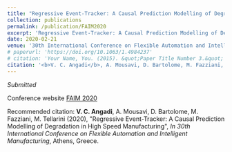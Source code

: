 ```yaml
---
title: "Regressive Event-Tracker: A Causal Prediction Modelling of Degradation in High Speed Manufacturing"
collection: publications
permalink: /publication/FAIM2020
excerpt: 'Regressive Event-Tracker: A Causal Prediction Modelling of Degradation in High Speed Manufacturing.'
date: 2020-02-21
venue: '30th International Conference on Flexible Automation and Intelligent Manufacturing, Athens, Greece'
# paperurl: 'https://doi.org/10.1063/1.4984237'
# citation: 'Your Name, You. (2015). &quot;Paper Title Number 3.&quot; <i>Journal 1</i>. 1(3).'
citation: '<b>V. C. Angadi</b>, A. Mousavi, D. Bartolome, M. Fazziani, M. Tellarini (2020), &quot;Regressive Event-Tracker: A Causal Prediction Modelling of Degradation in High Speed Manufacturing&quot;, <i>In 30th International Conference on Flexible Automation and Intelligent Manufacturing</i>, Athens, Greece.'
---
```

<i>Submitted</i>

Conference website [FAIM 2020](https://www.faimconference.org/)

Recommended citation: <b>V. C. Angadi</b>, A. Mousavi, D. Bartolome, M. Fazziani, M. Tellarini (2020), &quot;Regressive Event-Tracker: A Causal Prediction Modelling of Degradation in High Speed Manufacturing&quot;, <i>In 30th International Conference on Flexible Automation and Intelligent Manufacturing</i>, Athens, Greece.
